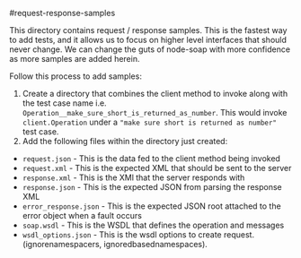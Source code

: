 #request-response-samples

This directory contains request / response samples.  This is the fastest way to
add tests, and it allows us to focus on higher level interfaces that should never
change.  We can change the guts of node-soap with more confidence as more samples
are added herein.

Follow this process to add samples:

1. Create a directory that combines the client method to invoke along with the
   test case name i.e. `Operation__make_sure_short_is_returned_as_number`.  This
   would invoke `client.Operation` under a `"make sure short is returned as number"`
   test case.
2. Add the following files within the directory just created:
  * `request.json` - This is the data fed to the client method being invoked
  * `request.xml` - This is the expected XML that should be sent to the server
  * `response.xml` - This is the XMl that the server responds with
  * `response.json` - This is the expected JSON from parsing the response XML
  * `error_response.json` - This is the expected JSON root attached to the error object when a fault occurs  
  * `soap.wsdl` - This is the WSDL that defines the operation and messages
  * `wsdl_options.json` - This is the wsdl options to create request. (ignorenamespacers, ignoredbasednamespaces).
